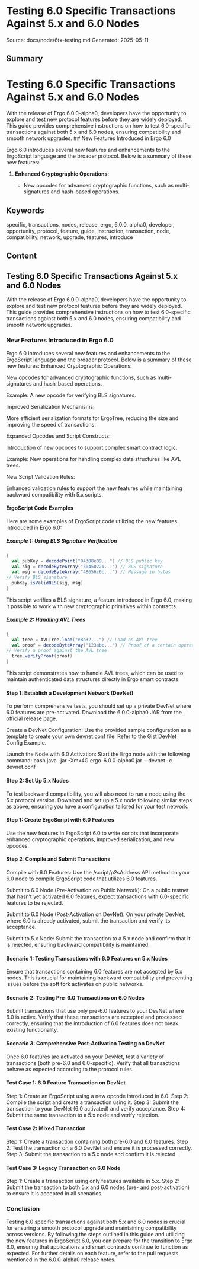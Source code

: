 # Testing 6.0 Specific Transactions Against 5.x and 6.0 Nodes
Source: docs/node/6tx-testing.md
Generated: 2025-05-11

## Summary
# Testing 6.0 Specific Transactions Against 5.x and 6.0 Nodes

With the release of Ergo 6.0.0-alpha0, developers have the opportunity to explore and test new protocol features before they are widely deployed. This guide provides comprehensive instructions on how to test 6.0-specific transactions against both 5.x and 6.0 nodes, ensuring compatibility and smooth network upgrades. ## New Features Introduced in Ergo 6.0

Ergo 6.0 introduces several new features and enhancements to the ErgoScript language and the broader protocol. Below is a summary of these new features:

1. **Enhanced Cryptographic Operations**:

   - New opcodes for advanced cryptographic functions, such as multi-signatures and hash-based operations.

## Keywords
specific, transactions, nodes, release, ergo, 6.0.0, alpha0, developer, opportunity, protocol, feature, guide, instruction, transaction, node, compatibility, network, upgrade, features, introduce

## Content
## Testing 6.0 Specific Transactions Against 5.x and 6.0 Nodes
With the release of Ergo 6.0.0-alpha0, developers have the opportunity to explore and test new protocol features before they are widely deployed. This guide provides comprehensive instructions on how to test 6.0-specific transactions against both 5.x and 6.0 nodes, ensuring compatibility and smooth network upgrades.

### New Features Introduced in Ergo 6.0
Ergo 6.0 introduces several new features and enhancements to the ErgoScript language and the broader protocol. Below is a summary of these new features:
Enhanced Cryptographic Operations:


New opcodes for advanced cryptographic functions, such as multi-signatures and hash-based operations.


Example: A new opcode for verifying BLS signatures.


Improved Serialization Mechanisms:


More efficient serialization formats for ErgoTree, reducing the size and improving the speed of transactions.


Expanded Opcodes and Script Constructs:


Introduction of new opcodes to support complex smart contract logic.


Example: New operations for handling complex data structures like AVL trees.


New Script Validation Rules:


Enhanced validation rules to support the new features while maintaining backward compatibility with 5.x scripts.

#### ErgoScript Code Examples
Here are some examples of ErgoScript code utilizing the new features introduced in Ergo 6.0:

##### Example 1: Using BLS Signature Verification
```scala
{
  val pubKey = decodePoint("04308e09...") // BLS public key
  val sig = decodeByteArray("30450221...") // BLS signature
  val msg = decodeByteArray("48656c6c...") // Message in bytes
// Verify BLS signature
  pubKey.isValidBLS(sig, msg)
}
```
This script verifies a BLS signature, a feature introduced in Ergo 6.0, making it possible to work with new cryptographic primitives within contracts.

##### Example 2: Handling AVL Trees
```scala
{
  val tree = AVLTree.load("e8a32...") // Load an AVL tree
  val proof = decodeByteArray("123abc...") // Proof of a certain operation
// Verify a proof against the AVL tree
  tree.verifyProof(proof)
}
```
This script demonstrates how to handle AVL trees, which can be used to maintain authenticated data structures directly in Ergo smart contracts.

#### Step 1: Establish a Development Network (DevNet)
To perform comprehensive tests, you should set up a private DevNet where 6.0 features are pre-activated.
Download the 6.0.0-alpha0 JAR from the official release page.


Create a DevNet Configuration: Use the provided sample configuration as a template to create your own devnet.conf file. Refer to the Gist DevNet Config Example.


Launch the Node with 6.0 Activation: Start the Ergo node with the following command:
   bash
   java -jar -Xmx4G ergo-6.0.0-alpha0.jar --devnet -c devnet.conf

#### Step 2: Set Up 5.x Nodes
To test backward compatibility, you will also need to run a node using the 5.x protocol version. Download and set up a 5.x node following similar steps as above, ensuring you have a configuration tailored for your test network.

#### Step 1: Create ErgoScript with 6.0 Features
Use the new features in ErgoScript 6.0 to write scripts that incorporate enhanced cryptographic operations, improved serialization, and new opcodes.

#### Step 2: Compile and Submit Transactions
Compile with 6.0 Features: Use the /script/p2sAddress API method on your 6.0 node to compile ErgoScript code that utilizes 6.0 features.


Submit to 6.0 Node (Pre-Activation on Public Network): On a public testnet that hasn’t yet activated 6.0 features, expect transactions with 6.0-specific features to be rejected.


Submit to 6.0 Node (Post-Activation on DevNet): On your private DevNet, where 6.0 is already activated, submit the transaction and verify its acceptance.


Submit to 5.x Node: Submit the transaction to a 5.x node and confirm that it is rejected, ensuring backward compatibility is maintained.

#### Scenario 1: Testing Transactions with 6.0 Features on 5.x Nodes
Ensure that transactions containing 6.0 features are not accepted by 5.x nodes. This is crucial for maintaining backward compatibility and preventing issues before the soft fork activates on public networks.

#### Scenario 2: Testing Pre-6.0 Transactions on 6.0 Nodes
Submit transactions that use only pre-6.0 features to your DevNet where 6.0 is active. Verify that these transactions are accepted and processed correctly, ensuring that the introduction of 6.0 features does not break existing functionality.

#### Scenario 3: Comprehensive Post-Activation Testing on DevNet
Once 6.0 features are activated on your DevNet, test a variety of transactions (both pre-6.0 and 6.0-specific). Verify that all transactions behave as expected according to the protocol rules.

#### Test Case 1: 6.0 Feature Transaction on DevNet
Step 1: Create an ErgoScript using a new opcode introduced in 6.0.
Step 2: Compile the script and create a transaction using it.
Step 3: Submit the transaction to your DevNet (6.0 activated) and verify acceptance.
Step 4: Submit the same transaction to a 5.x node and verify rejection.

#### Test Case 2: Mixed Transaction
Step 1: Create a transaction containing both pre-6.0 and 6.0 features.
Step 2: Test the transaction on a 6.0 DevNet and ensure it is processed correctly.
Step 3: Submit the transaction to a 5.x node and confirm it is rejected.

#### Test Case 3: Legacy Transaction on 6.0 Node
Step 1: Create a transaction using only features available in 5.x.
Step 2: Submit the transaction to both 5.x and 6.0 nodes (pre- and post-activation) to ensure it is accepted in all scenarios.

### Conclusion
Testing 6.0 specific transactions against both 5.x and 6.0 nodes is crucial for ensuring a smooth protocol upgrade and maintaining compatibility across versions. By following the steps outlined in this guide and utilizing the new features in ErgoScript 6.0, you can prepare for the transition to Ergo 6.0, ensuring that applications and smart contracts continue to function as expected.
For further details on each feature, refer to the pull requests mentioned in the 6.0.0-alpha0 release notes.
